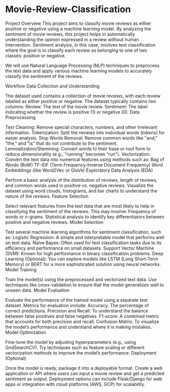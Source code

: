# Movie-Review-Classification
Project Overview
This project aims to classify movie reviews as either positive or negative using a machine learning model. By analyzing the sentiment of movie reviews, this project helps in automatically understanding the opinion expressed in a review without human intervention. Sentiment analysis, in this case, involves text classification where the goal is to classify each review as belonging to one of two classes: positive or negative.

We will use Natural Language Processing (NLP) techniques to preprocess the text data and apply various machine learning models to accurately classify the sentiment of the reviews.

Workflow
Data Collection and Understanding

The dataset used contains a collection of movie reviews, with each review labeled as either positive or negative.
The dataset typically contains two columns:
Review: The text of the movie review.
Sentiment: The label indicating whether the review is positive (1) or negative (0).
Data Preprocessing

Text Cleaning: Remove special characters, numbers, and other irrelevant information.
Tokenization: Split the reviews into individual words (tokens) for easier analysis.
Stop Words Removal: Remove common words like "and," "the," and "is" that do not contribute to the sentiment.
Lemmatization/Stemming: Convert words to their base or root form to reduce dimensionality (e.g., "running" becomes "run").
Vectorization: Convert the text data into numerical features using methods such as:
Bag of Words (BoW)
TF-IDF (Term Frequency-Inverse Document Frequency)
Word Embeddings (like Word2Vec or GloVe)
Exploratory Data Analysis (EDA)

Perform a basic analysis of the distribution of reviews, length of reviews, and common words used in positive vs. negative reviews.
Visualize the dataset using word clouds, histograms, and bar charts to understand the nature of the reviews.
Feature Selection

Select relevant features from the text data that are most likely to help in classifying the sentiment of the reviews. This may involve:
Frequency of words or n-grams.
Statistical analysis to identify key differentiators between positive and negative reviews.
Model Selection

Test several machine learning algorithms for sentiment classification, such as:
Logistic Regression: A simple and interpretable model that performs well on text data.
Naive Bayes: Often used for text classification tasks due to its efficiency and performance on small datasets.
Support Vector Machine (SVM): Known for high performance in binary classification problems.
Deep Learning (Optional): You can explore models like LSTM (Long Short-Term Memory) or BERT for a more sophisticated solution using neural networks.
Model Training

Train the model(s) using the preprocessed and vectorized text data.
Use techniques like cross-validation to ensure that the model generalizes well to unseen data.
Model Evaluation

Evaluate the performance of the trained model using a separate test dataset.
Metrics for evaluation include:
Accuracy: The percentage of correct predictions.
Precision and Recall: To understand the balance between false positives and false negatives.
F1-score: A combined metric that accounts for both precision and recall.
Confusion Matrix: To visualize the model’s performance and understand where it is making mistakes.
Model Optimization

Fine-tune the model by adjusting hyperparameters (e.g., using GridSearchCV).
Try techniques such as feature scaling or different vectorization methods to improve the model’s performance.
Deployment (Optional)

Once the model is ready, package it into a deployable format.
Create a web application or API where users can input a movie review and get a predicted sentiment as output.
Deployment options can include Flask/Django for web apps or integration with cloud platforms (AWS, GCP) for scalability.
